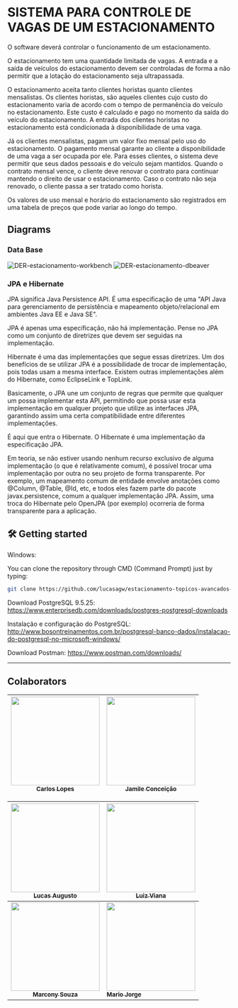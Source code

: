 # SISTEMA PARA CONTROLE DE VAGAS DE UM ESTACIONAMENTO

O software deverá controlar o funcionamento de um estacionamento. 

O estacionamento tem uma quantidade limitada de vagas. A entrada e a saída de veículos do estacionamento devem ser controladas de forma a não permitir que a lotação do estacionamento seja ultrapassada. 

O estacionamento aceita tanto clientes horistas quanto clientes mensalistas. Os clientes horistas, são aqueles clientes cujo custo do estacionamento varia de acordo com o tempo de permanência do veículo no estacionamento. Este custo é calculado e pago no momento da saída do veículo do estacionamento. A entrada dos clientes horistas no estacionamento está condicionada à disponibilidade de uma vaga.

Já os clientes mensalistas, pagam um valor fixo mensal pelo uso do estacionamento. O pagamento mensal garante ao cliente a disponibilidade de uma vaga a ser ocupada por ele. Para esses clientes, o sistema deve permitir que seus dados pessoais e do veículo sejam mantidos. Quando o contrato mensal vence, o cliente deve renovar o contrato para continuar mantendo o direito de usar o estacionamento. Caso o contrato não seja renovado, o cliente passa a ser tratado como horista. 

Os valores de uso mensal e horário do estacionamento são registrados em uma tabela de preços que pode variar ao longo do tempo.

## Diagrams 

### Data Base

<img src="https://i.ibb.co/xSXdLWW/DER-estacionamento-workbench.png" alt="DER-estacionamento-workbench" border="0">

<img src="https://i.ibb.co/hdjHZh5/DER-estacionamento-dbeaver.png" alt="DER-estacionamento-dbeaver" border="0">

### JPA e Hibernate

JPA significa Java Persistence API. É uma especificação de uma "API Java para gerenciamento de persistência e mapeamento objeto/relacional em ambientes Java EE e Java SE".

JPA é apenas uma especificação, não há implementação. Pense no JPA como um conjunto de diretrizes que devem ser seguidas na implementação.

Hibernate é uma das implementações que segue essas diretrizes. Um dos benefícios de se utilizar JPA é a possibilidade de trocar de implementação, pois todas usam a mesma interface. Existem outras implementações além do Hibernate, como EclipseLink e TopLink.

Basicamente, o JPA une um conjunto de regras que permite que qualquer um possa implementar esta API, permitindo que possa usar esta implementação em qualquer projeto que utilize as interfaces JPA, garantindo assim uma certa compatibilidade entre diferentes implementações.

É aqui que entra o Hibernate. O Hibernate é uma implementação da especificação JPA.

Em teoria, se não estiver usando nenhum recurso exclusivo de alguma implementação (o que é relativamente comum), é possível trocar uma implementação por outra no seu projeto de forma transparente. Por exemplo, um mapeamento comum de entidade envolve anotações como @Column, @Table, @Id, etc, e todos eles fazem parte do pacote javax.persistence, comum a qualquer implementação JPA. Assim, uma troca do Hibernate pelo OpenJPA (por exemplo) ocorreria de forma transparente para a aplicação.

## 🛠 Getting started

Windows:

You can clone the repository through CMD (Command Prompt) just by typing:

```sh
git clone https://github.com/lucasagw/estacionamento-topicos-avancados-em-banco-de-dados.git
```
Download PostgreSQL 9.5.25: https://www.enterprisedb.com/downloads/postgres-postgresql-downloads

Instalação e configuração do PostgreSQL: http://www.bosontreinamentos.com.br/postgresql-banco-dados/instalacao-do-postgresql-no-microsoft-windows/

Download Postman: https://www.postman.com/downloads/

---

## Colaborators
	

[<img src="https://avatars.githubusercontent.com/u/62854228?v=4" width="200px; "/><br><sub><b>Carlos Lopes</b></sub>](https://github.com/carlosdevv/) |  [<img src="https://avatars.githubusercontent.com/u/15247079?v=4" width="200px;"/><br><sub><b>Jamile Conceição</b></sub>](https://github.com/jamile08) | 	
:---: | ---

[<img src="https://avatars.githubusercontent.com/u/79553621?s=96&v=4" width="200px;"/><br><sub><b>Lucas Augusto</b></sub>](https://github.com/lucasagw) | 	 [<img src="https://avatars.githubusercontent.com/u/55607722?v=4" width="200px;"/><br><sub><b>Luiz Viana</b></sub>](https://github.com/LuizVian4/) |
:---: | ---
[<img src="https://avatars.githubusercontent.com/u/54107073?v=4" width="200px;"/><br><sub><b>Marcony Souza</b></sub>](https://github.com/marconySouza) | 	 [<img src="https://avatars.githubusercontent.com/u/554178?v=4" width="200px;"/><br><sub><b>Mario Jorge</b></sub>](https://github.com/mariojp) |
